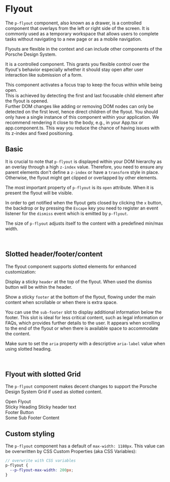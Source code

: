 # Flyout

The `p-flyout` component, also known as a drawer, is a controlled component that overlays from the left or right side of
the screen. It is commonly used as a temporary workspace that allows users to complete tasks without navigating to a new
page or as a mobile navigation.

Flyouts are flexible in the context and can include other components of the Porsche Design System.

It is a controlled component. This grants you flexible control over the flyout's behavior especially whether it should
stay open after user interaction like submission of a form.

<p-inline-notification heading="Important note" state="warning" dismiss-button="false">
  This component activates a focus trap to keep the focus within while being open.<br>
  This is achieved by detecting the first and last focusable child element after the flyout is opened.<br>
  Further DOM changes like adding or removing DOM nodes can only be detected on the first level, hence direct children of the flyout. 
</p-inline-notification>

<p-inline-notification heading="Recommendation" state="success" dismiss-button="false">
  You should only have a single instance of this component within your application. We recommend rendering it close to the body, e.g., in your App.tsx or app.component.ts. This way you reduce the chance of having issues with its z-index and fixed positioning. 
</p-inline-notification>

<TableOfContents></TableOfContents>

## Basic

It is crucial to note that `p-flyout` is displayed within your DOM hierarchy as an overlay through a high `z-index`
value. Therefore, you need to ensure any parent elements don't define a `z-index` or have a `transform` style in place.
Otherwise, the flyout might get clipped or overlapped by other elements.

The most important property of `p-flyout` is its `open` attribute. When it is present the flyout will be visible.

In order to get notified when the flyout gets closed by clicking the `x` button, the backdrop or by pressing the
`Escape` key you need to register an event listener for the `dismiss` event which is emitted by `p-flyout`.

The size of `p-flyout` adjusts itself to the content with a predefined min/max width.

<Playground :frameworkMarkup="basicSample" :markup="basicSample['vanilla-js']" :config="config">
  <div class="select-container">
    <SelectOptions v-model="position" :values="positions" name="position"></SelectOptions>
  </div>
</Playground>

## Slotted header/footer/content

The flyout component supports slotted elements for enhanced customization:

Display a sticky `header` at the top of the flyout. When used the dismiss button will be within the header.

Show a sticky `footer` at the bottom of the flyout, flowing under the main content when scrollable or when there is
extra space.

You can use the `sub-footer` slot to display additional information below the footer. This slot is ideal for less
critical content, such as legal information or FAQs, which provides further details to the user. It appears when
scrolling to the end of the flyout or when there is available space to accommodate the content.

Make sure to set the `aria` property with a descriptive `aria-label` value when using slotted heading.

<Playground :frameworkMarkup="codeExampleSlottedGrid" :markup="slottedSample['vanilla-js']" :config="config">
  <div class="select-container">
    <SelectOptions v-model="scrollable" :values="scrollables" name="scrollable"></SelectOptions>
    <SelectOptions v-model="subFooter" :values="subFooters" name="sub-footer"></SelectOptions>
  </div>
</Playground>

## Flyout with slotted Grid

The `p-flyout` component makes decent changes to support the Porsche Design System Grid if used as slotted content.

<Playground :frameworkMarkup="codeExampleSlottedGrid" :config="config">
  <p-button type="button" aria="{ 'aria-haspopup': 'dialog' }">Open Flyout</p-button>
  <p-flyout id="flyout-grid" open="false" aria="{ 'aria-label': 'Sticky Heading' }">
    <div slot="header">
      <p-heading tag="h5" size="large">Sticky Heading</p-heading>
      <p-text size="small">Sticky header text</p-text>
    </div>
    <ExampleStylesGrid :visualizer="false"/>
    <div slot="footer">
      <p-button>Footer Button</p-button>
    </div>
      <div slot="sub-footer">Some Sub Footer Content</div>
  </p-flyout>
</Playground>

## Custom styling

The `p-flyout` component has a default of `max-width: 1180px`. This value can be overwritten by CSS Custom Properties
(aka CSS Variables):

```scss
// overwrite with CSS variables
p-flyout {
  --p-flyout-max-width: 200px;
}
```

<script lang="ts">
import Vue from 'vue';
import Component from 'vue-class-component'; 
import { getFlyoutCodeSamples } from "@porsche-design-system/shared";  
import ExampleStylesGrid from '@/pages/patterns/styles/example-grid.vue';
import { convertMarkup } from '@porsche-design-system/storefront/src/utils/formatting.ts';

@Component({
  components: {
    ExampleStylesGrid
  },
})
export default class Code extends Vue {
  config = { themeable: true, overflowX: 'visible' };
  flyouts = [];
  codeExample = getFlyoutCodeSamples('default');
  codeExampleSlotted = getFlyoutCodeSamples('example-slotted'); 
  codeExampleSlottedSecondary = getFlyoutCodeSamples('example-slotted-secondary');
  codeExampleSlottedGrid = getFlyoutCodeSamples('example-slotted-grid');

  blindtext = 'Lorem ipsum dolor sit amet, consetetur sadipscing elitr, sed diam nonumy eirmod tempor invidunt ut labore et dolore magna aliquyam erat, sed diam voluptua. At vero eos et accusam et justo duo dolores et ea rebum. Stet clita kasd gubergren, no sea takimata sanctus est Lorem ipsum dolor sit amet. Lorem ipsum dolor sit amet, consetetur sadipscing elitr, sed diam nonumy eirmod tempor invidunt ut labore et dolore magna aliquyam erat, sed diam voluptua. At vero eos et accusam et justo duo dolores et ea rebum. Stet clita kasd gubergren, no sea takimata sanctus est Lorem ipsum dolor sit amet.'

  mounted() {
    this.registerEvents();
  }

  updated() {
    /* event handling is registered again on every update since markup is changing and references are lost */
    this.registerEvents();
  }

  registerEvents() {
    this.flyouts = document.querySelectorAll('p-flyout');
    
    const buttonsOpen = document.querySelectorAll('.playground .demo > p-button');
    buttonsOpen.forEach((btn, index) => btn.addEventListener('click', () => this.openFlyout(index)));
    
    this.flyouts.forEach((flyout, index) => {
      flyout.addEventListener('dismiss', () => this.closeFlyout(index));
    });
  }

    position = 'right';
    positions = ['left', 'right'];
    get basicSample() {
      Object.entries(this.codeExample).forEach(([key, value]) => this.codeExample[key] = value.replace(/left|right/, this.position));
      return this.codeExample
    }
    
    scrollable = 'true';
    scrollables = ['true', 'false'];
    subFooter = 'true';
    subFooters = ['true', 'false'];
    get slottedSample() {
      const content = '<div slot="sub-footer">Some Sub Footer Content</div>';
      Object.entries(this.codeExampleSlotted)
            .forEach(([key, value]) => 
                this.codeExampleSlotted[key] = value
                  .replace(/100vh|initial/, this.scrollable === 'true' ? '100vh' : 'initial')
                  .replace(/(\s*<div slot="sub-footer">Some Sub Footer Content<\/div>)?(\s*)(<\/p-flyout>|<\/PFlyout>)/, this.subFooter === 'true' ? `$2\t${content}$2$3` : '$2$3'));
      return this.codeExampleSlotted
    }
    
  openFlyout(index: number): void {
    this.flyouts[index].open = true;
  }

  closeFlyout(index: number): void {
    this.flyouts[index].open = false;
  }

}
</script>

<style>
  .select-container {
    display: flex; 
    column-gap: 16px; 
    flex-wrap: wrap; 
    padding-bottom: 16px
  }
</style>
